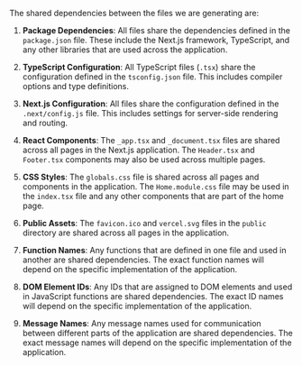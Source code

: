 The shared dependencies between the files we are generating are:

1. **Package Dependencies**: All files share the dependencies defined in the `package.json` file. These include the Next.js framework, TypeScript, and any other libraries that are used across the application.

2. **TypeScript Configuration**: All TypeScript files (`.tsx`) share the configuration defined in the `tsconfig.json` file. This includes compiler options and type definitions.

3. **Next.js Configuration**: All files share the configuration defined in the `.next/config.js` file. This includes settings for server-side rendering and routing.

4. **React Components**: The `_app.tsx` and `_document.tsx` files are shared across all pages in the Next.js application. The `Header.tsx` and `Footer.tsx` components may also be used across multiple pages.

5. **CSS Styles**: The `globals.css` file is shared across all pages and components in the application. The `Home.module.css` file may be used in the `index.tsx` file and any other components that are part of the home page.

6. **Public Assets**: The `favicon.ico` and `vercel.svg` files in the `public` directory are shared across all pages in the application.

7. **Function Names**: Any functions that are defined in one file and used in another are shared dependencies. The exact function names will depend on the specific implementation of the application.

8. **DOM Element IDs**: Any IDs that are assigned to DOM elements and used in JavaScript functions are shared dependencies. The exact ID names will depend on the specific implementation of the application.

9. **Message Names**: Any message names used for communication between different parts of the application are shared dependencies. The exact message names will depend on the specific implementation of the application.